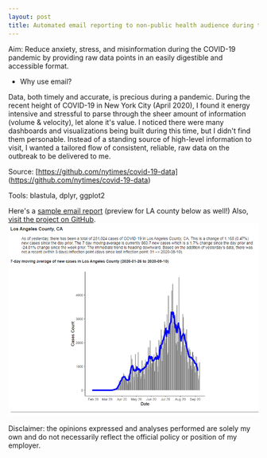 ```yaml
---
layout: post
title: Automated email reporting to non-public health audience during the COVID-19 Pandemic
---
```


Aim: Reduce anxiety, stress, and misinformation during the COVID-19 pandemic by providing raw data points in an easily digestible and accessible format.       

- Why use email?

Data, both timely and accurate, is precious during a pandemic. During the recent height of COVID-19 in New York City (April 2020), I found it energy intensive and stressful to parse through the sheer amount of information (volume & velocity), let alone it's value. I noticed there were many dashboards and visualizations being built during this time, but I didn't find them personable. Instead of a standing source of high-level information to visit, I wanted a tailored flow of consistent, reliable, raw data on the outbreak to be delivered to me.   

Source: [https://github.com/nytimes/covid-19-data] (https://github.com/nytimes/covid-19-data)

Tools: blastula, dplyr, ggplot2

Here's a [sample email report](https://jensennhu.github.io/covid19_email_report) (preview for LA county below as well!)
Also, [visit the project on GitHub](https://github.com/jensennhu/covid19_email_report).  
![covid_email](/images/covid_email.PNG)  

Disclaimer: the opinions expressed and analyses performed are solely my own and do not necessarily reflect the official policy or position of my employer.
